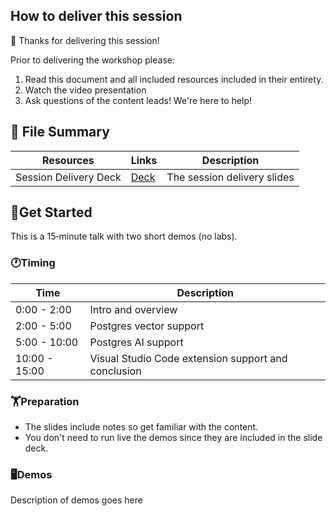 ## How to deliver this session

🥇 Thanks for delivering this session!

Prior to delivering the workshop please:

1. Read this document and all included resources included in their entirety.
2. Watch the video presentation
3. Ask questions of the content leads! We're here to help!


## 📁 File Summary

| Resources          | Links                            | Description |
|-------------------|----------------------------------|-------------------|
| Session Delivery Deck     |  [Deck](https://aka.ms/) | The session delivery slides |

## 🚀Get Started

This is a 15‑minute talk with two short demos (no labs).

### 🕐Timing

| Time        | Description 
--------------|-------------
0:00 - 2:00   | Intro and overview
2:00 - 5:00   | Postgres vector support
5:00 - 10:00  | Postgres AI support
10:00 - 15:00 | Visual Studio Code extension support and conclusion

### 🏋️Preparation

- The slides include notes so get familiar with the content.
- You don't need to run live the demos since they are included in the slide deck.

### 🖥️Demos

Description of demos goes here
